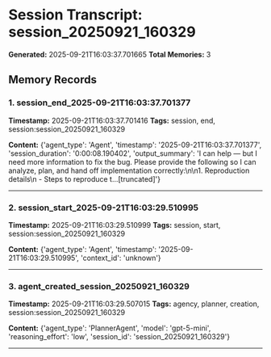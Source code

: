 # Session Transcript: session_20250921_160329

**Generated:** 2025-09-21T16:03:37.701665
**Total Memories:** 3

## Memory Records

### 1. session_end_2025-09-21T16:03:37.701377

**Timestamp:** 2025-09-21T16:03:37.701416
**Tags:** session, end, session:session_20250921_160329

**Content:** {'agent_type': 'Agent', 'timestamp': '2025-09-21T16:03:37.701377', 'session_duration': '0:00:08.190402', 'output_summary': 'I can help — but I need more information to fix the bug. Please provide the following so I can analyze, plan, and hand off implementation correctly:\n\n1. Reproduction details\n   - Steps to reproduce t...[truncated]'}

---

### 2. session_start_2025-09-21T16:03:29.510995

**Timestamp:** 2025-09-21T16:03:29.510999
**Tags:** session, start, session:session_20250921_160329

**Content:** {'agent_type': 'Agent', 'timestamp': '2025-09-21T16:03:29.510995', 'context_id': 'unknown'}

---

### 3. agent_created_session_20250921_160329

**Timestamp:** 2025-09-21T16:03:29.507015
**Tags:** agency, planner, creation, session:session_20250921_160329

**Content:** {'agent_type': 'PlannerAgent', 'model': 'gpt-5-mini', 'reasoning_effort': 'low', 'session_id': 'session_20250921_160329'}

---

